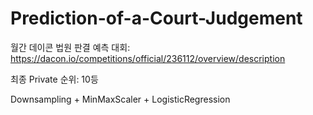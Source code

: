 # Prediction-of-a-Court-Judgement

월간 데이콘 법원 판결 예측 대회: https://dacon.io/competitions/official/236112/overview/description

최종 Private 순위: 10등

Downsampling + MinMaxScaler + LogisticRegression 
